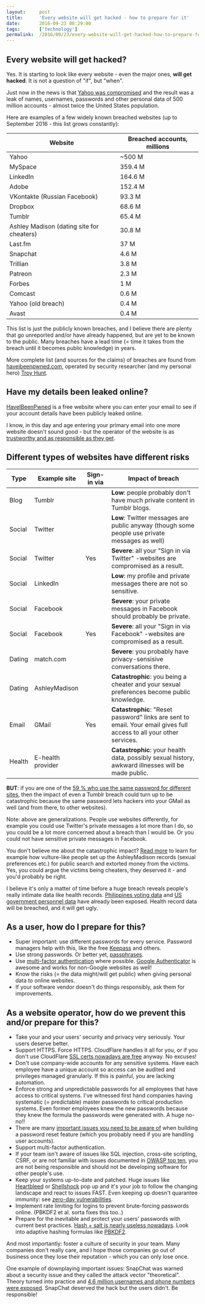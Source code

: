 ```yaml
---
layout:     post
title:      'Every website will get hacked - how to prepare for it'
date:       2016-09-23 08:29:00
tags:       ['technology']
permalink:  /2016/09/23/every-website-will-get-hacked-how-to-prepare-for-it/
---
```


Every website will get hacked?
------------------------------

Yes. It is starting to look like every website - even the major ones, **will get hacked**. It is not a question of "if", but "when".

Just now in the news is that [Yahoo was compromised](http://www.bbc.com/news/world-us-canada-37447016) and the
result was a leak of names, usernames, passwords and other personal data of 500 million accounts - almost
twice the United States population.

Here are examples of a few widely known breached websites (up to September 2016 - this list grows constantly):

| Website | Breached accounts, millions |
|---------|-----------------------------|
| Yahoo | ~500 M |
| MySpace | 359.4 M |
| LinkedIn | 164.6 M |
| Adobe | 152.4 M |
| VKontakte (Russian Facebook) | 93.3 M |
| Dropbox | 68.6 M |
| Tumblr | 65.4 M |
| Ashley Madison (dating site for cheaters) | 30.8 M |
| Last.fm | 37 M |
| Snapchat | 4.6 M |
| Trillian | 3.8 M |
| Patreon | 2.3 M |
| Forbes | 1 M |
| Comcast | 0.6 M |
| Yahoo (old breach) | 0.4 M |
| Avast | 0.4 M |

This list is just the publicly known breaches, and I believe there are plenty that go unreported and/or have already happened,
but are yet to be known to the public. Many breaches have a lead time (= time it takes from the breach until it becomes public knowledge) in years.

More complete list (and sources for the claims) of breaches are found from [haveibeenpwned.com](https://haveibeenpwned.com/PwnedWebsites),
operated by security researcher (and my personal hero) [Troy Hunt](https://www.troyhunt.com/).

Have my details been leaked online?
-----------------------------------

[HaveIBeenPwned](https://haveibeenpwned.com/) is a free website where you can enter your email to see
if your account details have been publicly leaked online.

I know, in this day and age entering your primary email into one more website doesn't sound good - but the operator of
the website is as [trustworthy and as responsible as they get](https://www.troyhunt.com/tag/have-i-been-pwned-3f/).

Different types of websites have different risks
------------------------------------------------

| Type | Example site | Sign-in via | Impact of breach |
|----------|--------------|--------------|------------------|
| Blog | Tumblr | | **Low**: people probably don't have much private content in Tumblr blogs. |
| Social | Twitter | | **Low**: Twitter messages are public anyway (though some people use private messages as well) |
| Social | Twitter | Yes | **Severe**: all your "Sign in via Twitter" -websites are compromised as a result. |
| Social | LinkedIn | | **Low**: my profile and private messages there are not so sensitive. |
| Social | Facebook | | **Severe**: your private messages in Facebook should probably be private. |
| Social | Facebook | Yes | **Severe**: all your "Sign in via Facebook" -websites are compromised as a result. |
| Dating | match.com | | **Severe**: you probably have privacy-sensisive conversations there. |
| Dating | AshleyMadison | | **Catastrophic**: you being a cheater and your sexual preferences become public knowledge. |
| Email | GMail | Yes | **Catastrophic**: "Reset password" links are sent to email. Your email gives full access to all your other services. |
| Health | E-health provider | | **Catastrophic**: your health data, possibly sexual history, awkward illnesses will be made public. |

**BUT**: if you are one of the [59 % who use the same password for different sites](https://www.troyhunt.com/what-do-sony-and-yahoo-have-in-common/),
then the impact of even a Tumblr breach could turn up to be catastrophic because the same password lets hackers into your GMail as well (and from there, to other websites).

Note: above are generalizations. People use websites differently, for example you could use Twitter's private messages a lot more than I do,
so you could be a lot more concerned about a breach than I would be. Or you could not have sensitive private messages in Facebook.

You don't believe me about the catastrophic impact? [Read more](https://www.troyhunt.com/ashley-madison-search-sites-like/)
to learn for example how vulture-like people set up the AshleyMadison records (sexual preferences etc.) for public search
and extorted money from the victims. Yes, you could argue the victims being cheaters, they deserved it - and you'd probably be right.

I believe it's only a matter of time before a huge breach reveals people's really intimate data like health records.
[Philippines voting data](https://www.troyhunt.com/when-nation-is-hacked-understanding/) and
[US government personnel data](https://en.wikipedia.org/wiki/Office_of_Personnel_Management_data_breach) have already been exposed.
Health record data will be breached, and it will get ugly.

As a user, how do I prepare for this?
-------------------------------------

- Super important: use different passwords for every service. Password managers help with this, like the free [Keepass](http://keepass.info/) and others.
- Use strong passwords. Or better yet, [passphrases](https://xkcd.com/936/).
- Use [multi-factor authentication](https://www.youtube.com/watch?v=zMabEyrtPRg) where possible.
  [Google Authenticator](https://play.google.com/store/apps/details?id=com.google.android.apps.authenticator2&hl=en) is awesome
  and works for non-Google websites as well!
- Know the risks (= the data might/will get public) when giving personal data to online websites.
- If your software vendor doesn't do things responsibly, ask them for improvements.

As a website operator, how do we prevent this and/or prepare for this?
----------------------------------------------------------------------

- Take your and your users' security and privacy very seriously. Your users deserve better.
- Support HTTPS. Force HTTPS. CloudFlare handles it all for you, or if you don't use CloudFlare
  [SSL certs nowadays are free](https://letsencrypt.org/) anyway. No excuses!
- Don't use company-wide accounts for any sensitive systems. Have each employee have a unique account
  so access can be audited and privileges managed granularly. If this is painful, you are lacking automation.
- Enforce strong and unpredictable passwords for all employees that have access to critical systems. I've witnessed
  first hand companies having systematic (= predictable) master passwords to critical production systems. Even former
  employees knew the new passwords because they knew the formula the passwords were generated with. A huge no-no!!
- There are many [important issues you need to be aware of](https://www.troyhunt.com/everything-you-ever-wanted-to-know/)
  when building a password reset feature (which you probably need if you are handling user accounts).
- Support multi-factor authentication.
- If your team isn't aware of issues like SQL injection, cross-site scripting, CSRF, or are not familiar with issues documented
  in [OWASP top ten](https://www.owasp.org/index.php/Category:OWASP_Top_Ten_Project), you are not being responsible and should not
  be developing software for other people's use.
- Keep your systems up-to-date and patched. Huge issues like [Heartbleed](https://www.troyhunt.com/everything-you-need-to-know-about3/)
  or [Shellshock](https://www.troyhunt.com/everything-you-need-to-know-about2/) pop up and it's your job to follow the changing landscape and react to issues FAST.
  Even keeping up doesn't quarantee immunity: see [zero-day vulnerabilities](https://en.wikipedia.org/wiki/Zero-day_(computing)).
- Implement rate limiting for logins to prevent brute-forcing passwords online. (PBKDF2 et al. sorta fixes this too..)
- Prepare for the inevitable and protect your users' passwords with current best practices.
  [Hash + salt is nearly useless nowadays](https://www.troyhunt.com/our-password-hashing-has-no-clothes/).
  Look into adaptive hashing formulas like [PBKDF2](https://en.wikipedia.org/wiki/PBKDF2).

And most importantly: foster a culture of security in your team. Many companies don't really care, and I hope those
companies go out of business once they lose their reputation - which you can only lose once.

One example of downplaying important issues: SnapChat was warned about a security issue and they called the attack vector
"theoretical". Theory turned into practice and
[4.6 million usernames and phone numbers were exposed](https://haveibeenpwned.com/PwnedWebsites#Snapchat).
SnapChat deserved the hack but the users didn't. Be responsible!
